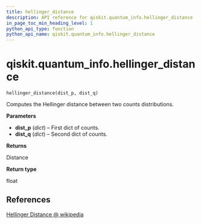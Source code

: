 ```yaml
---
title: hellinger_distance
description: API reference for qiskit.quantum_info.hellinger_distance
in_page_toc_min_heading_level: 1
python_api_type: function
python_api_name: qiskit.quantum_info.hellinger_distance
---
```


<span id="qiskit-quantum-info-hellinger-distance" />

# qiskit.quantum\_info.hellinger\_distance

<span id="qiskit.quantum_info.hellinger_distance" />

`hellinger_distance(dist_p, dist_q)`

Computes the Hellinger distance between two counts distributions.

**Parameters**

*   **dist\_p** (*dict*) – First dict of counts.
*   **dist\_q** (*dict*) – Second dict of counts.

**Returns**

Distance

**Return type**

float

## References

[Hellinger Distance @ wikipedia](https://en.wikipedia.org/wiki/Hellinger_distance)

